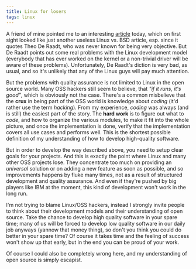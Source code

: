 ```yaml
---
title: Linux for losers
tags: linux
---
```


A friend of mine pointed me to an interesting <a href="http://www.forbes.com/intelligentinfrastructure/2005/06/16/linux-bsd-unix-cz_dl_0616theo.html">article</a> today, which on first sight looked like just another useless Linux vs. BSD article, esp. since it quotes Theo De Raadt, who was never known for being very objective. But De Raadt points out some real problems with the Linux development model (everybody that has ever worked on the kernel or a non-trivial driver will be aware of these problems). Unfortunately, De Raadt's diction is very bad, as usual, and so it's unlikely that any of the Linux guys will pay much attention.

But the problems with quality assurance is not limited to Linux in the open source world. Many OSS hackers still seem to believe, that <i>"if it runs, it's good"</i>, which is obviously not the case. There's a common misbelieve that the <b>crux</b> in being part of the OSS world is knowledge about <i>coding</i> (it'd rather use the term <i>hacking</i>). From my experience, <i>coding</i> was always (and is still) the easiest part of the story. The <b>hard work</b> is to figure out what to <i>code</i>, and how to organize the various modules, to make it fit into the whole picture, and once the implementation is done, verify that the implementation covers all use cases and performs well. This is the shortest possible definition of my understanding of how to develop high-quality software.

But in order to develop the way described above, you need to setup clear goals for your projects. And this is exactly the point where Linux and many other OSS projects lose. They concentrate too much on providing an <i>universal</i> solution or on adding a new feature as soon as possible, and so improvements happens by fluke many times, not as a result of structured development and quality assurance. And even if they're pushed by big players like IBM at the moment, this kind of development won't work in the long run.

I'm not trying to blame Linux/OSS hackers, instead I strongly invite people to think about their development models and their understanding of open source. Take the chance to develop high quality software in your spare time; many of us will be forced to develop low quality software in our daily job anyways (yannow that money thing), so don't you think you could do better in your spare time? Of course it takes time and the feeling of success won't show up that early, but in the end you can be proud of your work.

Of course I could also be completely wrong here, and my understanding of open source is simply escapist.
